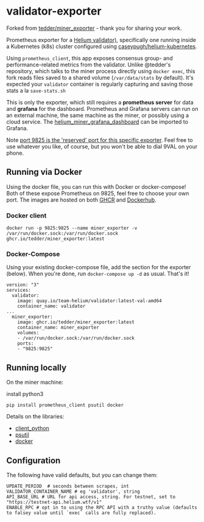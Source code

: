 # validator-exporter

Forked from [tedder/miner_exporter](https://github.com/tedder/miner_exporter) - thank you for sharing your work.

Prometheus exporter for a [Helium validator)](https://github.com/helium/miner), specifically one running inside a Kubernetes (k8s) cluster configured using [caseypugh/helium-kubernetes](https://github.com/caseypugh/helium-kubernetes). 

Using `prometheus_client`, this app exposes consensus group- and performance-related metrics from the validator. Unlike @tedder's repository, which talks to the miner process directly using `docker exec`, this fork reads files saved to a shared volume (`/var/data/stats` by default). It's expected your `validator` container is regularly capturing and saving those stats a la `save-stats.sh`

This is only the exporter, which still requires a **prometheus server** for data and **grafana** for the dashboard. Prometheus and Grafana servers can run on an external machine, the same machine as the miner, or possibly using a cloud service. The [helium\_miner\_grafana\_dashboard](https://github.com/tedder/helium_miner_grafana_dashboard) can be imported to Grafana.

Note [port 9825 is the 'reserved' port for this specific exporter](https://github.com/prometheus/prometheus/wiki/Default-port-allocations). Feel free to use whatever you like, of course, but you won't be able to dial 9VAL on your phone.


## Running via Docker

Using the docker file, you can run this with Docker or docker-compose! Both of these expose Prometheus on 9825, feel free to choose your own port. The images are hosted on both [GHCR](https://github.com/users/tedder/packages/container/package/miner_exporter) and [Dockerhub](https://hub.docker.com/r/tedder42/miner_exporter).

### Docker client

```
docker run -p 9825:9825 --name miner_exporter -v /var/run/docker.sock:/var/run/docker.sock ghcr.io/tedder/miner_exporter:latest
```

### Docker-Compose

Using your existing docker-compose file, add the section for the exporter (below). When you're done, run `docker-compose up -d` as usual. That's it!

```
version: "3"
services:
  validator:
    image: quay.io/team-helium/validator:latest-val-amd64
    container_name: validator
...
  miner_exporter:
    image: ghcr.io/tedder/miner_exporter:latest
    container_name: miner_exporter
    volumes:
    - /var/run/docker.sock:/var/run/docker.sock
    ports:
    - "9825:9825"
```

## Running locally
On the miner machine:

install python3
```
pip install prometheus_client psutil docker
```
Details on the libraries:
* [client\_python](https://github.com/prometheus/client_python)
* [psutil](https://github.com/giampaolo/psutil)
* [docker](https://pypi.org/project/docker/)


## Configuration

The following have valid defaults, but you can change them:
```
UPDATE_PERIOD  # seconds between scrapes, int
VALIDATOR_CONTAINER_NAME # eg 'validator', string
API_BASE_URL # URL for api access, string. For testnet, set to "https://testnet-api.helium.wtf/v1"
ENABLE_RPC # opt in to using the RPC API with a truthy value (defaults to falsey value until `exec` calls are fully replaced).
```

